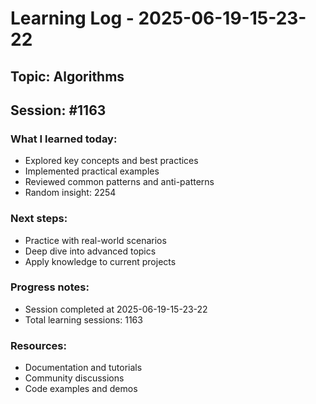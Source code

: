 # Learning Log - 2025-06-19-15-23-22

## Topic: Algorithms
## Session: #1163

### What I learned today:
- Explored key concepts and best practices
- Implemented practical examples  
- Reviewed common patterns and anti-patterns
- Random insight: 2254

### Next steps:
- Practice with real-world scenarios
- Deep dive into advanced topics
- Apply knowledge to current projects

### Progress notes:
- Session completed at 2025-06-19-15-23-22
- Total learning sessions: 1163

### Resources:
- Documentation and tutorials
- Community discussions
- Code examples and demos
